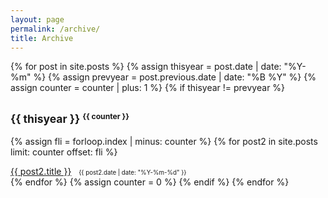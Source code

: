 ```yaml
---
layout: page
permalink: /archive/
title: Archive
---
```


<!-- <h5> <a href="/archive/"> [日期] </a>    <a href="/categories/"> [分类] </a>    <a href="/tags/"> [标签] </a></h5> -->

<div class="post">

{% for post in site.posts %}
{% assign thisyear = post.date | date: "%Y-%m" %}
{% assign prevyear = post.previous.date | date: "%B %Y" %}
{% assign counter = counter | plus: 1 %}
{% if thisyear != prevyear %}

<h2><small>{{ thisyear }} <small><strong><sup>{{ counter }}</sup></strong></small></small></h2>

{% assign fli = forloop.index | minus: counter %}
{% for post2 in site.posts limit: counter offset: fli %} 

<a href="{{ post2.url }}">{{ post2.title }}</a>&nbsp;&nbsp;
<small><small><time datetime="{{ post2.date | date_to_xmlschema }}">{{ post2.date | date: "%Y-%m-%d" }}</time></small></small>
<br>
{% endfor %}
{% assign counter = 0 %}
{% endif %}
{% endfor %}
</div>
